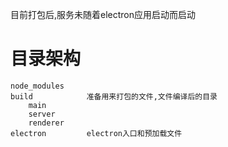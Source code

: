 目前打包后,服务未随着electron应用启动而启动
# 目录架构
```
node_modules
build            准备用来打包的文件,文件编译后的目录
    main 
    server        
    renderer
electron         electron入口和预加载文件
```